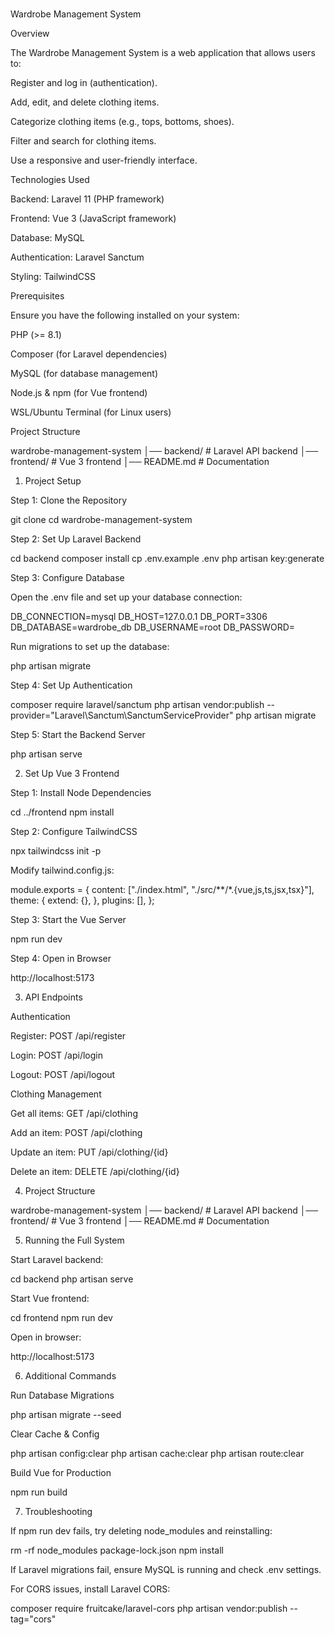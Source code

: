
# 
Wardrobe Management System

Overview

The Wardrobe Management System is a web application that allows users to:

Register and log in (authentication).

Add, edit, and delete clothing items.

Categorize clothing items (e.g., tops, bottoms, shoes).

Filter and search for clothing items.

Use a responsive and user-friendly interface.

Technologies Used

Backend: Laravel 11 (PHP framework)

Frontend: Vue 3 (JavaScript framework)

Database: MySQL

Authentication: Laravel Sanctum

Styling: TailwindCSS

Prerequisites

Ensure you have the following installed on your system:

PHP (>= 8.1)

Composer (for Laravel dependencies)

MySQL (for database management)

Node.js & npm (for Vue frontend)

WSL/Ubuntu Terminal (for Linux users)

Project Structure

wardrobe-management-system
│── backend/         # Laravel API backend
│── frontend/        # Vue 3 frontend
│── README.md        # Documentation

 1. Project Setup

Step 1: Clone the Repository

 git clone <repository-url>
 cd wardrobe-management-system

Step 2: Set Up Laravel Backend

cd backend
composer install
cp .env.example .env
php artisan key:generate

Step 3: Configure Database

Open the .env file and set up your database connection:

DB_CONNECTION=mysql
DB_HOST=127.0.0.1
DB_PORT=3306
DB_DATABASE=wardrobe_db
DB_USERNAME=root
DB_PASSWORD=

Run migrations to set up the database:

php artisan migrate

Step 4: Set Up Authentication

composer require laravel/sanctum
php artisan vendor:publish --provider="Laravel\Sanctum\SanctumServiceProvider"
php artisan migrate

Step 5: Start the Backend Server

php artisan serve

2. Set Up Vue 3 Frontend

Step 1: Install Node Dependencies

cd ../frontend
npm install

Step 2: Configure TailwindCSS

npx tailwindcss init -p

Modify tailwind.config.js:

module.exports = {
  content: ["./index.html", "./src/**/*.{vue,js,ts,jsx,tsx}"],
  theme: {
    extend: {},
  },
  plugins: [],
};

Step 3: Start the Vue Server

npm run dev

Step 4: Open in Browser

http://localhost:5173

3. API Endpoints

Authentication

Register: POST /api/register

Login: POST /api/login

Logout: POST /api/logout

Clothing Management

Get all items: GET /api/clothing

Add an item: POST /api/clothing

Update an item: PUT /api/clothing/{id}

Delete an item: DELETE /api/clothing/{id}

4. Project Structure

wardrobe-management-system
│── backend/         # Laravel API backend
│── frontend/        # Vue 3 frontend
│── README.md        # Documentation

5. Running the Full System

Start Laravel backend:

cd backend
php artisan serve

Start Vue frontend:

cd frontend
npm run dev

Open in browser:

http://localhost:5173

6. Additional Commands

Run Database Migrations

php artisan migrate --seed

Clear Cache & Config

php artisan config:clear
php artisan cache:clear
php artisan route:clear

Build Vue for Production

npm run build

7. Troubleshooting

If npm run dev fails, try deleting node_modules and reinstalling:

rm -rf node_modules package-lock.json
npm install

If Laravel migrations fail, ensure MySQL is running and check .env settings.

For CORS issues, install Laravel CORS:

composer require fruitcake/laravel-cors
php artisan vendor:publish --tag="cors"


